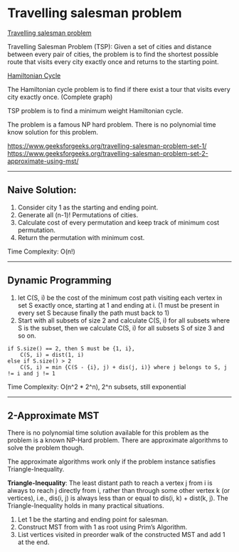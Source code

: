 # Travelling salesman problem

[Travelling salesman problem](https://en.wikipedia.org/wiki/Travelling_salesman_problem)

Travelling Salesman Problem (TSP): Given a set of cities and distance between every pair of cities, the problem is to find the shortest possible route that visits every city exactly once and returns to the starting point.

[Hamiltonian Cycle](http://mathworld.wolfram.com/HamiltonianCycle.html)

The Hamiltonian cycle problem is to find if there exist a tour that visits every city exactly once. (Complete graph)

TSP problem is to find a minimum weight Hamiltonian cycle.

The problem is a famous NP hard problem. There is no polynomial time know solution for this problem.

https://www.geeksforgeeks.org/travelling-salesman-problem-set-1/
https://www.geeksforgeeks.org/travelling-salesman-problem-set-2-approximate-using-mst/

---

## Naive Solution:

1. Consider city 1 as the starting and ending point.
2. Generate all (n-1)! Permutations of cities.
3. Calculate cost of every permutation and keep track of minimum cost permutation.
4. Return the permutation with minimum cost.

Time Complexity: O(n!)

---

## Dynamic Programming

1. let C(S, i) be the cost of the minimum cost path visiting each vertex in set S exactly once, starting at 1 and ending at i. (1 must be present in every set S because finally the path must back to 1)
2. Start with all subsets of size 2 and calculate C(S, i) for all subsets where S is the subset, then we calculate C(S, i) for all subsets S of size 3 and so on.

```
if S.size() == 2, then S must be {1, i},
    C(S, i) = dist(1, i) 
else if S.size() > 2
    C(S, i) = min {C(S - {i}, j) + dis(j, i)} where j belongs to S, j != i and j != 1
```

Time Complexity: O(n^2 * 2^n), 2^n subsets, still exponential

---

## 2-Approximate MST

There is no polynomial time solution available for this problem as the problem is a known NP-Hard problem. There are approximate algorithms to solve the problem though. 

The approximate algorithms work only if the problem instance satisfies Triangle-Inequality.

**Triangle-Inequality**: The least distant path to reach a vertex j from i is always to reach j directly from i, rather than through some other vertex k (or vertices), i.e., dis(i, j) is always less than or equal to dis(i, k) + dist(k, j). The Triangle-Inequality holds in many practical situations.

1. Let 1 be the starting and ending point for salesman.
2. Construct MST from with 1 as root using Prim’s Algorithm.
3. List vertices visited in preorder walk of the constructed MST and add 1 at the end.
